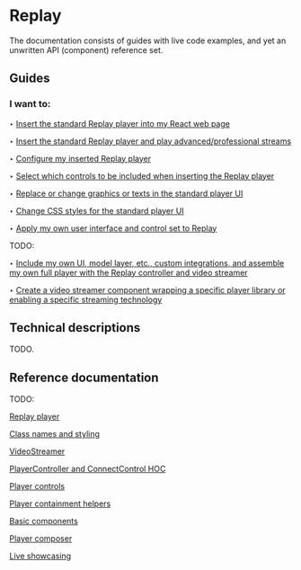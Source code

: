 # Replay

The documentation consists of guides with live code examples, and yet an unwritten API (component) reference set.

## Guides

### I want to:

‣ [Insert the standard Replay player into my React web page](insert#inserting-the-player-and-playing-videos)

‣ [Insert the standard Replay player and play advanced/professional streams](insert#playing-professional-streams)

‣ [Configure my inserted Replay player](customize#configuring-the-player)

‣ [Select which controls to be included when inserting the Replay player](customize#including-or-omitting-player-controls-by-configuration)

‣ [Replace or change graphics or texts in the standard player UI](customize#changing-the-graphics-or-texts)

‣ [Change CSS styles for the standard player UI](customize#changing-the-styles-css)

‣ [Apply my own user interface and control set to Replay](customize#customising-the-player-ui-component-tree)

TODO:

‣ [Include my own UI, model layer, etc., custom integrations, and assemble my own full player with the Replay controller and video streamer](#)

‣ [Create a video streamer component wrapping a specific player library or enabling a specific streaming technology](#)

## Technical descriptions

TODO.

## Reference documentation

TODO: 

[Replay player](#)

[Class names and styling](#)

[VideoStreamer](#)

[PlayerController and ConnectControl HOC](#)

[Player controls](#)

[Player containment helpers](#)

[Basic components](#)

[Player composer](#)

[Live showcasing](#)





